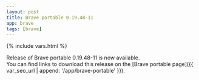 ```yaml
---
layout: post
title: Brave portable 0.19.48-11
app: brave
tags: [brave]
---
```

{% include vars.html %}

Release of Brave portable 0.19.48-11 is now available.<br />
You can find links to download this release on the [Brave portable page]({{ var_seo_url | append: '/app/brave-portable' }}).